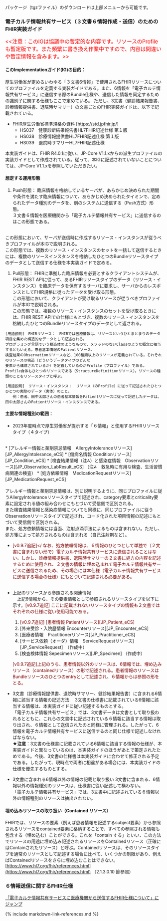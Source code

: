 パッケージ（tgzファイル）のダウンロードは上部メニューから可能です。


### 電子カルテ情報共有サービス（３文書６情報作成・送信）のためのFHIR実装ガイド
 <span style="color: red; font-size: 120%;"><<注意：このIGは協議中の暫定的な内容です。リソースのProfileも暫定版です。また頻繁に書き換え作業中ですので、内容は間違いや暫定情報を含みます。>></span>
<br>

#### このImplementationガイド(IG)の目的：

厚生労働省が定めるいわゆる「３文書6情報」で使用されるFHIRリソースについてのプロファイルを定義する実装ガイドである。また、6情報を「電子カルテ情報共有サービス」に送信する際のBundle仕様や、送信した情報を同定するための識別子に関する仕様もここで定めている。
ただし、3文書（健診結果報告書、診療情報提供書、退院時サマリー）の文書ごとのFHIR実装ガイドは、以下で記載されている。


  -  FHIR厚生労働省標準規格の資料 [https://std.jpfhir.jp/]
     - HS037　健康診断結果報告書HL7FHIR記述仕様 第１版
     - HS038　診療情報提供書HL7FHIR記述仕様 第１版
     - HS039　退院時サマリーHL7FHIR記述仕様

本実装ガイドは、FHIR R4.0.1に従い、JP-Core V1.1.xからの派生プロファイルの実装ガイドとして作成されている。従って、本IGに記述されていないことについては、JP-Core V1.1.xを参照していただきたい。

#### 想定する運用形態
1. Push形態：
臨床情報を格納しているサーバが、あらかじめ決められた期間や条件を満たす臨床情報について、あらかじめ決められたタイミンで、定められたデータ種別のデータを、別のシステムに送信する（Push方式）形態。<br>
３文書６情報を医療機関から「電子カルテ情報共有サービス」に送信するのはこの形態である。
<br>
この形態において、サーバが送信時に作成するリソース・インスタンスが従うべきプロファイルが本IGで説明される。<br>
この形態では、複数のリソース・インスタンスのセットを一括して送信するときには、複数のリソースインスタンスを格納したひとつのBundleリソースタイプのデータとして送信する仕様を本実装ガイドで定める。

1. Pull形態：
FHIRに準拠した臨床情報を必要とするクライアントシステムが、FHIR REST APIに従って、あるFHIRリソースタイプのデータ（リソース・インスタンス）を臨床データを保有するサーバに要求し、サーバからのレスポンスとしてFHIR規格に従ったデータを受け取る形態。<br>
この形態において、クライアントが受け取るリソースが従うべきプロファイルが本IGで説明される。<br>
この形態では、複数のリソース・インスタンスのセットを受け取るときには、FHIR REST APIでの仕様にもとづき、複数のリソース・インスタンスを格納したひとつのBundleリソースタイプのデータとして返される。

```
[用語説明]　FHIRリソース：　FHIRでは医療情報は、リソースというひとまとまりのデータ項目を集めた構造的なデータとして記述される。
プログラミング言語でいう構造体のようなもので、メソッドのないClassのような概念に相当するともいえる。患者基本情報のPatientリソース、
検査結果のObservationリソースなど、100種類以上のリソースが定義されている。それぞれのリソースの構造（どういうデータタイプのどんな
要素から構成されているか）を定義しているのがProfile（プロファイル）である。
Profile自体もひとつのリソースである（StructureDefinitionリソース）。リソースの種類のことをリソースタイプと呼ぶ。
```
```
[用語説明]　リソース・インスタンス：　リソース（のProfile）に従って記述されたひとつひとつの実際のデータ（実体）のこと。
　　例：患者、田中太郎さんの患者基本情報をPatientリソースに従って記述したデータは、田中太郎さんのPatientリソース・インスタンスである。
```
#### 主要な情報種別の範囲：
* 2023年度時点で厚生労働省が提示する「６情報」と使用するFHIRリソースタイプ（４タイプ）
<br>
  * [アレルギー情報と薬剤禁忌情報　AllergyIntoleranceリソース][JP_AllergyIntolerance_eCS]
  * [傷病名情報	Conditionリソース][JP_Condition_eCS]
  * [検査結果情報（注⁂）と感染症情報　Observationリソース][JP_Observation_LabResult_eCS] （注⁂　救急時に有用な検査、生活習慣病関連の検査）
  * [処方依頼情報　MedicationRequestリソース][JP_MedicationRequest_eCS]
　<br><br>
アレルギー情報と薬剤禁忌情報は、別に説明するように、同じプロファイルに従うAllergyIntoleranceリソースタイプで記述され、category要素とcriticality要素に設定される値の組み合わせにもとづいて受信側で区別される。<br>
また検査結果情報と感染症情報についても同様に、同じプロファイルに従うObservationリソースタイプで記述され、コード化された項目情報の記述にもとづいて受信側で区別される。
<br>
また、処方依頼情報には当面、注射点滴手法によるものは含まれない。ただし、処方箋によって処方されるものは含まれる（自己注射剤など）。
<br>

* <span style="color: maroon;">[v0.9.7追記]</ なお、処方依頼情報は、６情報のひとつとして単独で（２文書に含まれない形で）電子カルテ情報共有サービスに送信されることはない。しかし、診療情報提供書、退院時サマリーの２文書に処方の内容を記述するために使用され、２文書の情報に埋め込まれて電子カルテ情報共有サービスに送信されるため、その場合には本仕様（電子カルテ情報共有サービスに送信する場合の仕様）にもとづいて記述される必要がある。</span> 
<br><br>

* 上記のリソースから参照される関連情報<br>
　上記6情報から、その要素情報として参照されるリソースタイプを以下に示す。<span style="color: maroon;">[v0.9.7追記] ここに記載されないリソースタイプの情報も２文書ではそれぞれの仕様に従い使用可能である。</span>

  1. <span style="color: maroon;">[v0.9.7追記]  [患者情報	Patientリソース][JP_Patient_eCS]　　</span>
  1.  [外来受診・入院歴情報	Encounterリソース][JP_Encounter_eCS]
  1.  [医療者情報　Practitionerリソース][JP_Practitioner_eCS]
  1.  [サービス依頼（オーダ）情報　ServiceRequestリソース][JP_ServiceRequest]　（作成中）
  1.  [検査検体情報	Sepecimenリソース][JP_Specimen]  （作成中）

  <span style="color: maroon;">[v0.9.7追記]上記のうち、患者情報以外のリソースは、6情報では、埋め込みリソース（containedリソース）の形で記述される。患者情報のリソースはBundleリソースのひとつのentryとして記述され、６情報からは参照の形をとる。</span>
  <br>

- 3文書（診療情報提供書、退院時サマリー、健診結果報告書）に含まれる6情報に該当する情報の記述方法
　3文書の仕様書に記載されている6情報に該当する情報は、本実装ガイドに従い記述するものとする。<br>
  「電子カルテ情報共有サービス」では、3文書データは文書として取り扱われるとともに、これらの文書中に記述されている６情報に該当する情報は取り出され、６情報として送信されたのと同様に管理される。したがって、6情報を電子カルテ情報共有サービスに送信するのと同じ仕様で記述しなければならない。<br>
  **★注意**：3文書の仕様書に記載されている6情報に該当する情報の仕様が、本実装ガイドと異なっているのは、本実装ガイドのほうがあとで策定されたためである。今後、3文書の仕様書は本実装ガイドに合わせて修正される予定である。したがって、現時点で両者に相違がある場合には、本実装ガイドの仕様を優先するものとする。

- 3文書に含まれる6情報以外の情報の記載と取り扱い
  3文書に含まれる、6情報以外の情報種別のリソースは、仕様書に従い記述して構わない。<br>
  「電子カルテ情報共有サービス」では、3文書中に記述されている６情報以外の情報種別のリソースは抽出されない。


#### 埋め込みリソースの取り扱い（Contained リソース）
 
FHIRでは、リソースの要素（例えば患者情報を記述するsubject要素）から参照されるリソースをcontained要素に格納することで、すべての参照される情報も包含する（埋め込む）ことができる。これを「contain する」といい、この方法でリソースの用途に埋め込み記述されるリソースをContainedリソース（正確にはContainされたリソース）と呼ぶ。Containedリソースは、そのリソースタイプを通常のリソースとして記述する場合に比べて、いくつかの制限があり、例えばContainedリソースをさらに埋め込むことはできない。
[https://www.hl7.org/fhir/references.html](https://www.hl7.org/fhir/references.html) （2.1.3.0.10 節参照）


### ６情報送信に関するFHIR仕様

<A href="core6spec.html">「電子カルテ情報共有サービスに医療機関から送信するFHIR仕様について」にジャンプ</a>


{% include markdown-link-references.md %}
